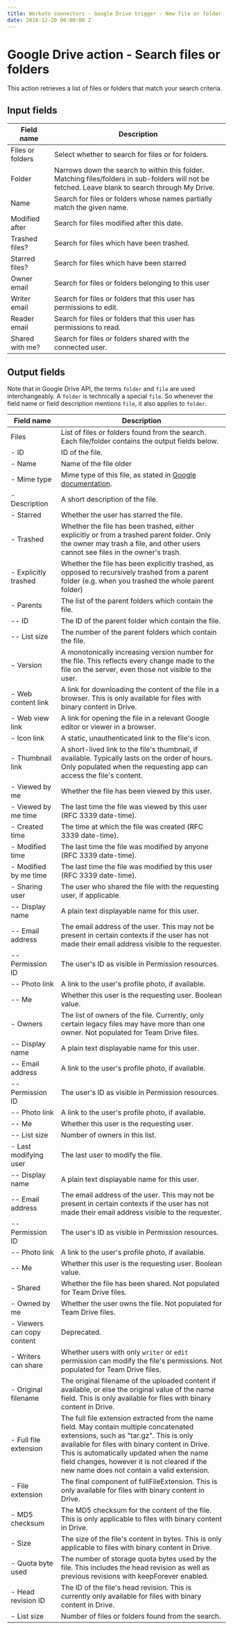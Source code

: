 ```yaml
---
title: Workato connectors - Google Drive trigger - New file or folder
date: 2018-12-20 06:00:00 Z
---
```


# Google Drive action - Search files or folders
This action retrieves a list of files or folders that match your search criteria.

## Input fields

| Field name | Description |
|---|---|
| Files or folders | Select whether to search for files or for folders. |
| Folder | Narrows down the search to within this folder. Matching files/folders in sub-folders will not be fetched. Leave blank to search through My Drive. |
| Name | Search for files or folders whose names partially match the given name. |
| Modified after | Search for files modified after this date. |
| Trashed files? | Search for files which have been trashed. |
| Starred files? | Search for files which have been starred |
| Owner email | Search for files or folders belonging to this user |
| Writer email | Search for files or folders that this user has permissions to edit. |
| Reader email | Search for files or folders that this user has permissions to read. |
| Shared with me? | Search for files or folders shared with the connected user. |

## Output fields
Note that in Google Drive API, the terms `folder` and `file` are used interchangeably. A `folder` is technically a special `file`. So whenever the field name or field description mentions `file`, it also applies to `folder`.

| Field name | Description |
|---|---|
| Files | List of files or folders found from the search. Each file/folder contains the output fields below. |
| - ID | ID of the file. |
| - Name | Name of the file  older |
| - Mime type | Mime type of this file, as stated in [Google documentation](https://developers.google.com/drive/api/v3/mime-types). |
| - Description | A short description of the file. |
| - Starred | Whether the user has starred the file. |
| - Trashed | Whether the file has been trashed, either explicitly or from a trashed parent folder. Only the owner may trash a file, and other users cannot see files in the owner's trash. |
| - Explicitly trashed | Whether the file has been explicitly trashed, as opposed to recursively trashed from a parent folder (e.g. when you trashed the whole parent folder) |
| - Parents | The list of the parent folders which contain the file. |
| -- ID | The ID of the parent folder which contain the file. |
| -- List size | The number of the parent folders which contain the file. |
| - Version | A monotonically increasing version number for the file. This reflects every change made to the file on the server, even those not visible to the user. |
| - Web content link | A link for downloading the content of the file in a browser. This is only available for files with binary content in Drive. |
| - Web view link | A link for opening the file in a relevant Google editor or viewer in a browser. |
| - Icon link | A static, unauthenticated link to the file's icon. |
| - Thumbnail link | A short-lived link to the file's thumbnail, if available. Typically lasts on the order of hours. Only populated when the requesting app can access the file's content. |
| - Viewed by me | Whether the file has been viewed by this user. |
| - Viewed by me time | The last time the file was viewed by this user (RFC 3339 date-time). |
| - Created time | The time at which the file was created (RFC 3339 date-time). |
| - Modified time | The last time the file was modified by anyone (RFC 3339 date-time). |
| - Modified by me time | The last time the file was modified by this user (RFC 3339 date-time). |
| - Sharing user | The user who shared the file with the requesting user, if applicable. |
| -- Display name | A plain text displayable name for this user. |
| -- Email address | The email address of the user. This may not be present in certain contexts if the user has not made their email address visible to the requester. |
| -- Permission ID | The user's ID as visible in Permission resources. |
| -- Photo link | A link to the user's profile photo, if available. |
| -- Me | Whether this user is the requesting user. Boolean value. |
| - Owners | The list of owners of the file. Currently, only certain legacy files may have more than one owner. Not populated for Team Drive files. |
| -- Display name | A plain text displayable name for this user. |
| -- Email address | A link to the user's profile photo, if available. |
| -- Permission ID | The user's ID as visible in Permission resources. |
| -- Photo link | A link to the user's profile photo, if available. |
| -- Me | Whether this user is the requesting user. |
| -- List size | Number of owners in this list. |
| - Last modifying user | The last user to modify the file. |
| -- Display name | A plain text displayable name for this user. |
| -- Email address | The email address of the user. This may not be present in certain contexts if the user has not made their email address visible to the requester. |
| -- Permission ID | The user's ID as visible in Permission resources. |
| -- Photo link | A link to the user's profile photo, if available. |
| -- Me | Whether this user is the requesting user. Boolean value. |
| - Shared | Whether the file has been shared. Not populated for Team Drive files. |
| - Owned by me | Whether the user owns the file. Not populated for Team Drive files. |
| - Viewers can copy content | Deprecated. |
| - Writers can share | Whether users with only `writer` or `edit` permission can modify the file's permissions. Not populated for Team Drive files. |
| - Original filename | The original filename of the uploaded content if available, or else the original value of the name field. This is only available for files with binary content in Drive. |
| - Full file extension | The full file extension extracted from the name field. May contain multiple concatenated extensions, such as "tar.gz". This is only available for files with binary content in Drive. This is automatically updated when the name field changes, however it is not cleared if the new name does not contain a valid extension. |
| - File extension | The final component of fullFileExtension. This is only available for files with binary content in Drive. |
| - MD5 checksum | The MD5 checksum for the content of the file. This is only applicable to files with binary content in Drive. |
| - Size | The size of the file's content in bytes. This is only applicable to files with binary content in Drive. |
| - Quota byte used | The number of storage quota bytes used by the file. This includes the head revision as well as previous revisions with keepForever enabled. |
| - Head revision ID | The ID of the file's head revision. This is currently only available for files with binary content in Drive. |
| - List size | Number of files or folders found from the search. |
